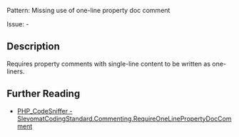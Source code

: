 Pattern: Missing use of one-line property doc comment

Issue: -

## Description

Requires property comments with single-line content to be written as one-liners.

## Further Reading

* [PHP_CodeSniffer - SlevomatCodingStandard.Commenting.RequireOneLinePropertyDocComment](https://github.com/slevomat/coding-standard/blob/master/doc/commenting.md#slevomatcodingstandardcommentingrequireonelinepropertydoccomment-)